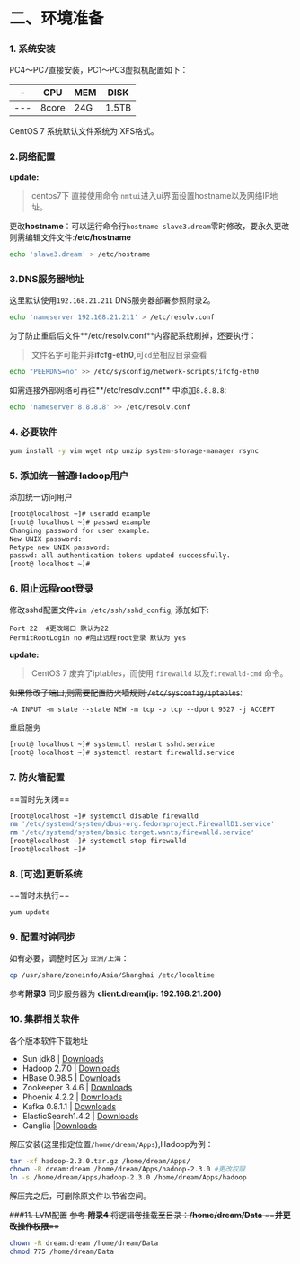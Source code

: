 # 二、环境准备
### 1. 系统安装
PC4～PC7直接安装，PC1～PC3虚拟机配置如下：

|-|CPU|MEM|DISK|
|---|---|---|---|
|---|8core|24G|1.5TB|
CentOS 7 系统默认文件系统为 XFS格式。

### 2.网络配置
**update:**
>centos7下 直接使用命令 `nmtui`进入ui界面设置hostname以及网络IP地址。

更改**hostname**：可以运行命令行`hostname slave3.dream`零时修改，要永久更改则需编辑文件文件:**/etc/hostname**

```bash
echo 'slave3.dream' > /etc/hostname
```

### 3.DNS服务器地址
这里默认使用`192.168.21.211` DNS服务器部署参照附录2。

<!--同步配置参考文件: **DNS_Server_Setting.md**-->
```bash
echo 'nameserver 192.168.21.211' > /etc/resolv.conf
```
为了防止重启后文件**/etc/resolv.conf**内容配系统刷掉，还要执行：
>文件名字可能并非**ifcfg-eth0**,可`cd`至相应目录查看

```bash
echo "PEERDNS=no" >> /etc/sysconfig/network-scripts/ifcfg-eth0
```
如需连接外部网络可再往**/etc/resolv.conf** 中添加`8.8.8.8`:

```bash
echo 'nameserver 8.8.8.8' >> /etc/resolv.conf
```



### 4. 必要软件
```bash
yum install -y vim wget ntp unzip system-storage-manager rsync
```
### 5. 添加统一普通Hadoop用户
添加统一访问用户

```bash
[root@localhost ~]# useradd example
[root@ localhost ~]# passwd example
Changing password for user example.
New UNIX password: 
Retype new UNIX password: 
passwd: all authentication tokens updated successfully.
[root@ localhost ~]#
```
### 6. 阻止远程root登录

修改sshd配置文件`vim /etc/ssh/sshd_config`, 添加如下:

```apacheconf
Port 22  #更改端口 默认为22
PermitRootLogin no #阻止远程root登录 默认为 yes
```
**update:**
> CentOS 7 废弃了iptables，而使用 `firewalld` 以及`firewalld-cmd` 命令。

~~如果修改了端口,则需要配置防火墙规则 `/etc/sysconfig/iptables`~~:

```apacheconf
-A INPUT -m state --state NEW -m tcp -p tcp --dport 9527 -j ACCEPT
```
重启服务

```bash
[root@ localhost ~]# systemctl restart sshd.service
[root@ localhost ~]# systemctl restart firewalld.service
```
### 7. 防火墙配置
==暂时先关闭==

```bash
[root@localhost ~]# systemctl disable firewalld
rm '/etc/systemd/system/dbus-org.fedoraproject.FirewallD1.service'
rm '/etc/systemd/system/basic.target.wants/firewalld.service'
[root@localhost ~]# systemctl stop firewalld
[root@localhost ~]# 
```
### 8. [可选]更新系统
==暂时未执行==

```bash
yum update
```
### 9. 配置时钟同步
如有必要，调整时区为 `亚洲/上海`：

```bash
cp /usr/share/zoneinfo/Asia/Shanghai /etc/localtime
```
参考**附录3** 同步服务器为 **client.dream(ip: 192.168.21.200)**

<!--同步配置参考文件: **appendix_2_NTP_Server_Setting.md**-->

### 10. 集群相关软件

各个版本软件下载地址

* Sun jdk8 | [Downloads]()
* Hadoop 2.7.0 | [Downloads](http://mirrors.cnnic.cn/apache/hadoop/common/hadoop-2.7.0/hadoop-2.7.0-src.tar.gz)
* HBase 0.98.5 | [Downloads](http://mirror.esocc.com/apache/hbase/hbase-0.98.5/hbase-0.98.5-hadoop2-bin.tar.gz)
* Zookeeper 3.4.6 | [Downloads](http://mirror.bit.edu.cn/apache/zookeeper/zookeeper-3.4.6/zookeeper-3.4.6.tar.gz)
* Phoenix 4.2.2 | [Downloads]()
* Kafka 0.8.1.1 | [Downloads]()
* ElasticSearch1.4.2 | [Downloads]()
* ~~Ganglia |[Downloads]()~~

解压安装(这里指定位置`/home/dream/Apps`),Hadoop为例：

```bash
tar -xf hadoop-2.3.0.tar.gz /home/dream/Apps/
chown -R dream:dream /home/dream/Apps/hadoop-2.3.0 #更改权限
ln -s /home/dream/Apps/hadoop-2.3.0 /home/dream/Apps/hadoop
```
解压完之后，可删除原文件以节省空间。

###~~11. LVM配置~~
~~参考 **附录4** 将逻辑卷挂载至目录：**/home/dream/Data** ==**并更改操作权限**==~~

```bash
chown -R dream:dream /home/dream/Data
chmod 775 /home/dream/Data
```

<!--同步配置参考文件: **appendix_3_LVM_Config.md**--> 